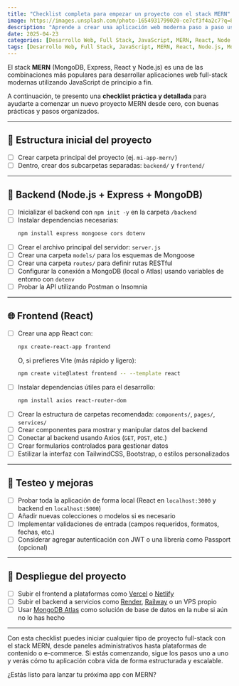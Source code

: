 ```yaml
---
title: "Checklist completa para empezar un proyecto con el stack MERN"
image: https://images.unsplash.com/photo-1654931799020-ce7cf3f4a2c7?q=80&w=1974
description: "Aprende a crear una aplicación web moderna paso a paso usando MongoDB, Express, React y Node.js. Esta guía te ayudará a estructurar tu proyecto MERN desde cero."
date: 2025-04-23
categories: [Desarrollo Web, Full Stack, JavaScript, MERN, React, Node.js, MongoDB, Express, Checklist, Guía paso a paso, Full Stack]
tags: [Desarrollo Web, Full Stack, JavaScript, MERN, React, Node.js, MongoDB, Express, Checklist, Guía paso a paso, Full Stack]
---
```


El stack **MERN** (MongoDB, Express, React y Node.js) es una de las combinaciones más populares para desarrollar aplicaciones web full-stack modernas utilizando JavaScript de principio a fin.

A continuación, te presento una **checklist práctica y detallada** para ayudarte a comenzar un nuevo proyecto MERN desde cero, con buenas prácticas y pasos organizados.

---

## 📁 Estructura inicial del proyecto

- [ ] Crear carpeta principal del proyecto (ej. `mi-app-mern/`)
- [ ] Dentro, crear dos subcarpetas separadas: `backend/` y `frontend/`

---

## 🚀 Backend (Node.js + Express + MongoDB)

- [ ] Inicializar el backend con `npm init -y` en la carpeta `/backend`
- [ ] Instalar dependencias necesarias:  
  ```bash
  npm install express mongoose cors dotenv
  ```
- [ ] Crear el archivo principal del servidor: `server.js`
- [ ] Crear una carpeta `models/` para los esquemas de Mongoose
- [ ] Crear una carpeta `routes/` para definir rutas RESTful
- [ ] Configurar la conexión a MongoDB (local o Atlas) usando variables de entorno con `dotenv`
- [ ] Probar la API utilizando Postman o Insomnia

---

## 🌐 Frontend (React)

- [ ] Crear una app React con:  
  ```bash
  npx create-react-app frontend
  ```  
  O, si prefieres Vite (más rápido y ligero):  
  ```bash
  npm create vite@latest frontend -- --template react
  ```
- [ ] Instalar dependencias útiles para el desarrollo:  
  ```bash
  npm install axios react-router-dom
  ```
- [ ] Crear la estructura de carpetas recomendada: `components/`, `pages/`, `services/`
- [ ] Crear componentes para mostrar y manipular datos del backend
- [ ] Conectar al backend usando Axios (`GET`, `POST`, etc.)
- [ ] Crear formularios controlados para gestionar datos
- [ ] Estilizar la interfaz con TailwindCSS, Bootstrap, o estilos personalizados

---

## 🧪 Testeo y mejoras

- [ ] Probar toda la aplicación de forma local (React en `localhost:3000` y backend en `localhost:5000`)
- [ ] Añadir nuevas colecciones o modelos si es necesario
- [ ] Implementar validaciones de entrada (campos requeridos, formatos, fechas, etc.)
- [ ] Considerar agregar autenticación con JWT o una librería como Passport (opcional)

---

## 🚀 Despliegue del proyecto

- [ ] Subir el frontend a plataformas como [Vercel](https://vercel.com/) o [Netlify](https://www.netlify.com/)
- [ ] Subir el backend a servicios como [Render](https://render.com/), [Railway](https://railway.app/) o un VPS propio
- [ ] Usar [MongoDB Atlas](https://www.mongodb.com/cloud/atlas) como solución de base de datos en la nube si aún no lo has hecho

---

Con esta checklist puedes iniciar cualquier tipo de proyecto full-stack con el stack MERN, desde paneles administrativos hasta plataformas de contenido o e-commerce. Si estás comenzando, sigue los pasos uno a uno y verás cómo tu aplicación cobra vida de forma estructurada y escalable.

¿Estás listo para lanzar tu próxima app con MERN?
